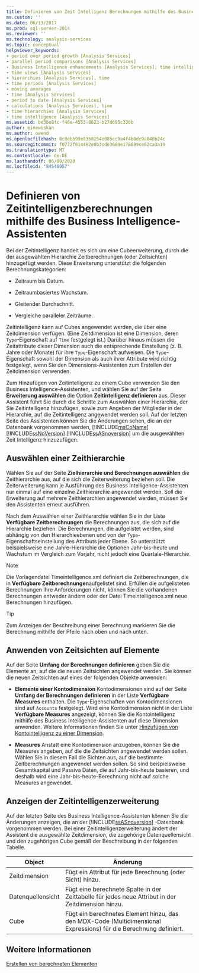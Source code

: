 ```yaml
---
title: Definieren von Zeit Intelligenz Berechnungen mithilfe des Business Intelligence-Assistenten | Microsoft-Dokumentation
ms.custom: ''
ms.date: 06/13/2017
ms.prod: sql-server-2014
ms.reviewer: ''
ms.technology: analysis-services
ms.topic: conceptual
helpviewer_keywords:
- period over period growth [Analysis Services]
- parallel period comparisons [Analysis Services]
- Business Intelligence enhancements [Analysis Services], time intelligence
- time views [Analysis Services]
- hierarchies [Analysis Services], time
- time periods [Analysis Services]
- moving averages
- time [Analysis Services]
- period to date [Analysis Services]
- calculations [Analysis Services], time
- time hierarchies [Analysis Services]
- time intelligence [Analysis Services]
ms.assetid: be36e8fc-f46e-4553-8623-b27d695c330b
author: minewiskan
ms.author: owend
ms.openlocfilehash: 8c0ebb99e8368254e085cc9a4f4b0dc9a040b24c
ms.sourcegitcommit: f0772f614482e0b3cde3609e178689ce62ca3a19
ms.translationtype: MT
ms.contentlocale: de-DE
ms.lasthandoff: 06/09/2020
ms.locfileid: "84546957"
---
```

# <a name="define-time-intelligence-calculations-using-the-business-intelligence-wizard"></a>Definieren von Zeitintelligenzberechnungen mithilfe des Business Intelligence-Assistenten
  Bei der Zeitintelligenz handelt es sich um eine Cubeerweiterung, durch die der ausgewählten Hierarchie Zeitberechnungen (oder Zeitsichten) hinzugefügt werden. Diese Erweiterung unterstützt die folgenden Berechnungskategorien:  
  
-   Zeitraum bis Datum.  
  
-   Zeitraumbasiertes Wachstum.  
  
-   Gleitender Durchschnitt.  
  
-   Vergleiche paralleler Zeiträume.  
  
 Zeitintelligenz kann auf Cubes angewendet werden, die über eine Zeitdimension verfügen. (Eine Zeitdimension ist eine Dimension, deren `Type`-Eigenschaft auf `Time` festgelegt ist.) Darüber hinaus müssen die Zeitattribute dieser Dimension auch die entsprechende Einstellung (z. B. Jahre oder Monate) für ihre `Type`-Eigenschaft aufweisen. Die `Type`-Eigenschaft sowohl der Dimension als auch ihrer Attribute wird richtig festgelegt, wenn Sie den Dimensions-Assistenten zum Erstellen der Zeitdimension verwenden.  
  
 Zum Hinzufügen von Zeitintelligenz zu einem Cube verwenden Sie den Business Intelligence-Assistenten, und wählen Sie auf der Seite **Erweiterung auswählen** die Option **Zeitintelligenz definieren** aus. Dieser Assistent führt Sie durch die Schritte zum Auswählen einer Hierarchie, der Sie Zeitintelligenz hinzufügen, sowie zum Angeben der Mitglieder in der Hierarchie, auf die Zeitintelligenz angewendet werden soll. Auf der letzten Seite des Assistenten können Sie die Änderungen sehen, die an der Datenbank vorgenommen werden, [!INCLUDE[msCoName](../../includes/msconame-md.md)] [!INCLUDE[ssNoVersion](../../includes/ssnoversion-md.md)] [!INCLUDE[ssASnoversion](../../includes/ssasnoversion-md.md)] um die ausgewählten Zeit Intelligenz hinzuzufügen.  
  
## <a name="selecting-a-time-hierarchy"></a>Auswählen einer Zeithierarchie  
 Wählen Sie auf der Seite **Zielhierarchie und Berechnungen auswählen** die Zeithierarchie aus, auf die sich die Zeiterweiterung beziehen soll. Die Zeiterweiterung kann je Ausführung des Business Intelligence-Assistenten nur einmal auf eine einzelne Zeithierarchie angewendet werden. Soll die Erweiterung auf mehrere Zeithierarchien angewendet werden, müssen Sie den Assistenten erneut ausführen.  
  
 Nach dem Auswählen einer Zeithierarchie wählen Sie in der Liste **Verfügbare Zeitberechnungen** die Berechnungen aus, die sich auf die Hierarchie beziehen. Die Berechnungen, die aufgelistet werden, sind abhängig von den Hierarchieebenen und von der `Type`-Eigenschaftseinstellung des Attributs jeder Ebene. So unterstützt beispielsweise eine Jahre-Hierarchie die Optionen Jahr-bis-heute und Wachstum im Vergleich zum Vorjahr, nicht jedoch eine Quartale-Hierarchie.  
  
> [!NOTE]  
>  Die Vorlagendatei Timeintelligence.xml definiert die Zeitberechnungen, die in **Verfügbare Zeitberechnungen**aufgelistet sind. Erfüllen die aufgelisteten Berechnungen Ihre Anforderungen nicht, können Sie die vorhandenen Berechnungen entweder ändern oder der Datei Timeintelligence.xml neue Berechnungen hinzufügen.  
  
> [!TIP]  
>  Zum Anzeigen der Beschreibung einer Berechnung markieren Sie die Berechnung mithilfe der Pfeile nach oben und nach unten.  
  
## <a name="apply-time-views-to-members"></a>Anwenden von Zeitsichten auf Elemente  
 Auf der Seite **Umfang der Berechnungen definieren** geben Sie die Elemente an, auf die die neuen Zeitsichten angewendet werden. Sie können die neuen Zeitsichten auf eines der folgenden Objekte anwenden:  
  
-   **Elemente einer Kontodimension** Kontodimensionen sind auf der Seite **Umfang der Berechnungen definieren** in der Liste **Verfügbare Measures** enthalten. Die `Type`-Eigenschaften von Kontodimensionen sind auf `Accounts` festgelegt. Wird eine Kontodimension nicht in der Liste **Verfügbare Measures** angezeigt, können Sie die Kontointelligenz mithilfe des Business Intelligence-Assistenten auf diese Dimension anwenden. Weitere Informationen finden Sie unter [Hinzufügen von Kontointelligenz zu einer Dimension](bi-wizard-add-account-intelligence-to-a-dimension.md).  
  
-   **Measures** Anstatt eine Kontodimension anzugeben, können Sie die Measures angeben, auf die die Zeitsichten angewendet werden sollen. Wählen Sie in diesem Fall die Sichten aus, auf die bestimmte Zeitberechnungen angewendet werden sollen. So sind beispielsweise Gesamtkapital und Passiva Daten, die auf Jahr-bis-heute basieren, und deshalb wird eine Jahr-bis-heute-Berechnung nicht auf solche Measures angewendet.  
  
## <a name="viewing-the-time-intelligence-enhancement"></a>Anzeigen der Zeitintelligenzerweiterung  
 Auf der letzten Seite des Business Intelligence-Assistenten können Sie die Änderungen anzeigen, die an der [!INCLUDE[ssASnoversion](../../includes/ssasnoversion-md.md)] -Datenbank vorgenommen werden. Bei einer Zeitintelligenzerweiterung ändert der Assistent die ausgewählte Zeitdimension, die zugehörige Datenquellensicht und den zugehörigen Cube gemäß der Beschreibung in der folgenden Tabelle.  
  
|Object|Änderung|  
|------------|------------|  
|Zeitdimension|Fügt ein Attribut für jede Berechnung (oder Sicht) hinzu.|  
|Datenquellensicht|Fügt eine berechnete Spalte in der Zeittabelle für jedes neue Attribut in der Zeitdimension hinzu.|  
|Cube|Fügt ein berechnetes Element hinzu, das den MDX-Code (Multidimensional Expressions) für die Berechnung definiert.|  
  
## <a name="see-also"></a>Weitere Informationen  
 [Erstellen von berechneten Elementen](create-calculated-members.md)  
  
  
